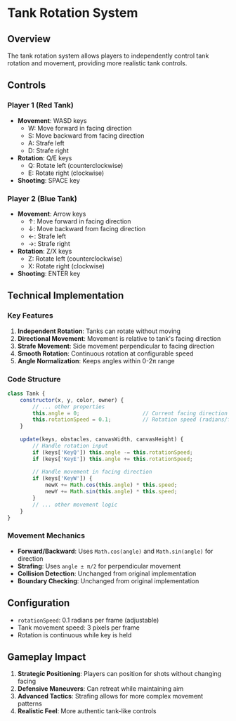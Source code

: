 # Tank Rotation System

## Overview
The tank rotation system allows players to independently control tank rotation and movement, providing more realistic tank controls.

## Controls

### Player 1 (Red Tank)
- **Movement**: WASD keys
  - W: Move forward in facing direction
  - S: Move backward from facing direction  
  - A: Strafe left
  - D: Strafe right
- **Rotation**: Q/E keys
  - Q: Rotate left (counterclockwise)
  - E: Rotate right (clockwise)
- **Shooting**: SPACE key

### Player 2 (Blue Tank)  
- **Movement**: Arrow keys
  - ↑: Move forward in facing direction
  - ↓: Move backward from facing direction
  - ←: Strafe left
  - →: Strafe right
- **Rotation**: Z/X keys
  - Z: Rotate left (counterclockwise)
  - X: Rotate right (clockwise)
- **Shooting**: ENTER key

## Technical Implementation

### Key Features
1. **Independent Rotation**: Tanks can rotate without moving
2. **Directional Movement**: Movement is relative to tank's facing direction
3. **Strafe Movement**: Side movement perpendicular to facing direction
4. **Smooth Rotation**: Continuous rotation at configurable speed
5. **Angle Normalization**: Keeps angles within 0-2π range

### Code Structure
```javascript
class Tank {
    constructor(x, y, color, owner) {
        // ... other properties
        this.angle = 0;                    // Current facing direction
        this.rotationSpeed = 0.1;          // Rotation speed (radians/frame)
    }
    
    update(keys, obstacles, canvasWidth, canvasHeight) {
        // Handle rotation input
        if (keys['KeyQ']) this.angle -= this.rotationSpeed;
        if (keys['KeyE']) this.angle += this.rotationSpeed;
        
        // Handle movement in facing direction
        if (keys['KeyW']) {
            newX += Math.cos(this.angle) * this.speed;
            newY += Math.sin(this.angle) * this.speed;
        }
        // ... other movement logic
    }
}
```

### Movement Mechanics
- **Forward/Backward**: Uses `Math.cos(angle)` and `Math.sin(angle)` for direction
- **Strafing**: Uses `angle ± π/2` for perpendicular movement
- **Collision Detection**: Unchanged from original implementation
- **Boundary Checking**: Unchanged from original implementation

## Configuration
- `rotationSpeed`: 0.1 radians per frame (adjustable)
- Tank movement speed: 3 pixels per frame
- Rotation is continuous while key is held

## Gameplay Impact
1. **Strategic Positioning**: Players can position for shots without changing facing
2. **Defensive Maneuvers**: Can retreat while maintaining aim
3. **Advanced Tactics**: Strafing allows for more complex movement patterns
4. **Realistic Feel**: More authentic tank-like controls